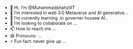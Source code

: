 - 👋 Hi, I’m @MuhammadshahzilIT
- 👀 I’m interested in web 3.0 Metaverse and AI generative...
- 🌱 I’m currently learning .in governer housee AI..
- 💞️ I’m looking to collaborate on ...
- 📫 How to reach me ...
- 😄 Pronouns: ...
- ⚡ Fun fact: never give up ...

<!---
MuhammadshahzilIT/MuhammadshahzilIT is a ✨ special ✨ repository because its `README.md` (this file) appears on your GitHub profile.
You can click the Preview link to take a look at your changes.
--->
